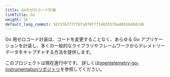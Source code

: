```yaml
---
title: Goのゼロコード計装
linkTitle: Go
weight: 16
default_lang_commit: 3d737b777f7bfa070f7f14835570add916d4dcb0
---
```


Go 用ゼロコード計装は、コードを変更することなく、あらゆる Go アプリケーションを計装し、多くの一般的なライブラリやフレームワークからテレメトリーデータをキャプチャする方法を提供します。

このプロジェクトは現在進行中です。
詳しくは[opentelemetry-go-instrumentationリポジトリ](https://github.com/open-telemetry/opentelemetry-go-instrumentation/)を参照してください。
